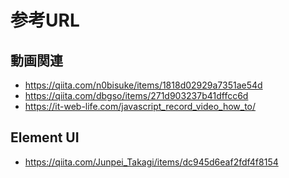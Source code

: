 # 参考URL

## 動画関連
- https://qiita.com/n0bisuke/items/1818d02929a7351ae54d
- https://qiita.com/dbgso/items/271d903237b41dffcc6d
- https://it-web-life.com/javascript_record_video_how_to/

## Element UI
- https://qiita.com/Junpei_Takagi/items/dc945d6eaf2fdf4f8154